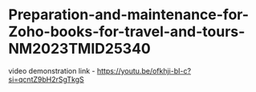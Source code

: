 # Preparation-and-maintenance-for-Zoho-books-for-travel-and-tours-NM2023TMID25340

video demonstration link - https://youtu.be/ofkhji-bI-c?si=qcntZ9bH2rSgTkgS

